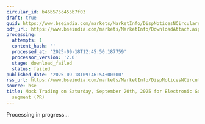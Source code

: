 ```yaml
---
circular_id: b46b575c455b7f03
draft: true
guid: https://www.bseindia.com/markets/MarketInfo/DispNoticesNCirculars.aspx?Noticeid={A4B937B3-EA3B-4DBC-BBFD-98FDC5086042}&noticeno=20250918-15&dt=09/18/2025&icount=15&totcount=41&flag=0
pdf_url: https://www.bseindia.com/markets/MarketInfo/DownloadAttach.aspx?id=20250918-15&attachedId=
processing:
  attempts: 1
  content_hash: ''
  processed_at: '2025-09-18T12:45:50.187759'
  processor_version: '2.0'
  stage: download_failed
  status: failed
published_date: '2025-09-18T09:46:54+00:00'
rss_url: https://www.bseindia.com/markets/MarketInfo/DispNoticesNCirculars.aspx?Noticeid={A4B937B3-EA3B-4DBC-BBFD-98FDC5086042}&noticeno=20250918-15&dt=09/18/2025&icount=15&totcount=41&flag=0
source: bse
title: Mock Trading on Saturday, September 20th, 2025 for Electronic Gold Receipts
  segment (PR)
---
```


Processing in progress...